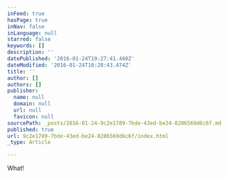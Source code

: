 ```yaml
---
inFeed: true
hasPage: true
inNav: false
inLanguage: null
starred: false
keywords: []
description: ''
datePublished: '2016-01-24T19:27:41.460Z'
dateModified: '2016-01-24T18:28:43.474Z'
title: ''
author: []
authors: []
publisher:
  name: null
  domain: null
  url: null
  favicon: null
sourcePath: _posts/2016-01-24-9c2e1789-7bde-43ed-be24-8206569d6c6f.md
published: true
url: 9c2e1789-7bde-43ed-be24-8206569d6c6f/index.html
_type: Article

---
```

What!